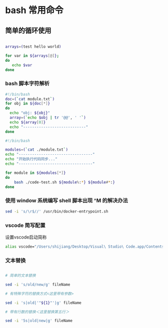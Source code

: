 
# bash 常用命令

## 简单的循环使用

```bash

arrays=(test hello world)

for var in ${arrays[@]};
do
   echo $var
done
```


### bash 脚本字符解析

```bash
#!/bin/bash
doc=(`cat module.txt`)
for obj in ${doc[*]}
do
  echo "obj: ${obj}"
  array=(`echo $obj | tr '@@', ' '`)
  echo ${array[0]}
  echo "----------------------------"
done
```

```bash
#!/bin/bash

modules=(`cat ./module.txt`)
echo "---------------------------------"
echo "开始执行代码同步..."
echo "---------------------------------"

for module in ${modules[*]}
do
    bash ./code-test.sh ${module%:*} ${module#*:}
done
```

### 使用 window 系统编写 shell 脚本出现 ^M 的解决办法

```bash
sed -i 's/\r$//' /usr/bin/docker-entrypoint.sh
```

### vscode  简写配置

设置vscode启动简称

```bash
alias vscode="/Users/shijiang/Desktop/Visual\ Studio\ Code.app/Contents/Resources/app/bin/code"
```

### 文本替换

```bash

# 简单的文本替换

sed -i 's/old/new/g' fileName

# 有特殊字符的替换方式<这里带有参数>

sed -i 's|old|'"${1}"'|g' fileName

# 带有行数的替换＜这里替换第五行＞

sed -i '5s|old|new|g' fileName
```